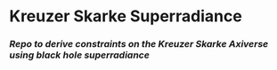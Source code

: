 # Kreuzer Skarke Superradiance 
### *Repo to derive constraints on the Kreuzer Skarke Axiverse using black hole superradiance*



